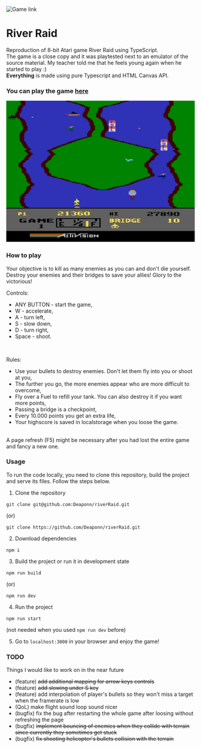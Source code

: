 ![Game link](https://img.shields.io/badge/Live%20URL-red?label=sajecki.ct8.pl&link=https%3A%2F%2Fsajecki.ct8.pl%2Fgames%2Friver-raid%2F)


# River Raid

Reproduction of 8-bit Atari game River Raid using TypeScript.<br>
The game is a close copy and it was playtested next to an emulator of the source material. My teacher told me that he feels young again when he started to play :)<br>
<b>Everything</b> is made using pure Typescript and HTML Canvas API.

### You can play the game [here](https://sajecki.ct8.pl/games/river-raid/)

<img src="readme.png">

### How to play

Your objective is to kill as many enemies as you can and don't die yourself. Destroy your enemies and their bridges to save your allies! Glory to the victorious!

Controls:
- ANY BUTTON - start the game,
- W - accelerate,
- A - turn left,
- S - slow down,
- D - turn right,
- Space - shoot.

<br>

Rules:
- Use your bullets to destroy enemies. Don't let them fly into you or shoot at you,
- The further you go, the more enemies appear who are more difficult to overcome,
- Fly over a Fuel to refill your tank. You can also destroy it if you want more points,
- Passing a bridge is a checkpoint,
- Every 10.000 points you get an extra life,
- Your highscore is saved in localstorage when you loose the game.

<br>
A page refresh (F5) might be necessary after you had lost the entire game and fancy a new one.

### Usage

To run the code locally, you need to clone this repository, build the project and serve its files. Follow the steps below.<br>

1. Clone the repository
```
git clone git@github.com:Deaponn/riverRaid.git
```
(or)
```
git clone https://github.com/Deaponn/riverRaid.git
```

2. Download dependencies
```
npm i
```

3. Build the project or run it in development state
```
npm run build
```
(or)
```
npm run dev
```

4. Run the project
```
npm run start
```
(not needed when you used `npm run dev` before)

5. Go to `localhost:3000` in your browser and enjoy the game!

### TODO

Things I would like to work on in the near future

- (feature) ~~add additional mapping for arrow keys controls~~
- (feature) ~~add slowing under S key~~
- (feature) add interpolation of player's bullets so they won't miss a target when the framerate is low
- (QoL) make flight sound loop sound nicer
- (bugfix) fix the bug after restarting the whole game after loosing without refreshing the page
- (bugfix) ~~implement bouncing of enemies when they collide with terrain since currently they sometimes get stuck~~
- (bugfix) ~~fix shooting helicopter's bullets collision with the terrain~~